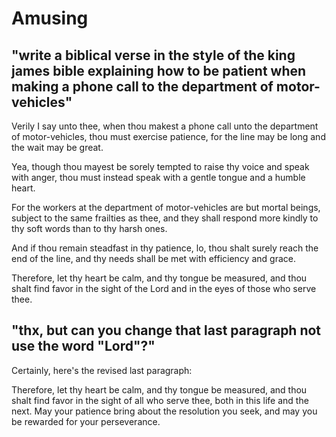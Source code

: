 # Amusing


## __"write a biblical verse in the style of the king james bible explaining how to be patient when making a phone call to the department of motor-vehicles"__

Verily I say unto thee, when thou makest a phone call unto the department of motor-vehicles, thou must exercise patience, for the line may be long and the wait may be great.

Yea, though thou mayest be sorely tempted to raise thy voice and speak with anger, thou must instead speak with a gentle tongue and a humble heart.

For the workers at the department of motor-vehicles are but mortal beings, subject to the same frailties as thee, and they shall respond more kindly to thy soft words than to thy harsh ones.

And if thou remain steadfast in thy patience, lo, thou shalt surely reach the end of the line, and thy needs shall be met with efficiency and grace.

Therefore, let thy heart be calm, and thy tongue be measured, and thou shalt find favor in the sight of the Lord and in the eyes of those who serve thee.

## __"thx, but can you change that last paragraph not use the word "Lord"?"__

Certainly, here's the revised last paragraph:

Therefore, let thy heart be calm, and thy tongue be measured, and thou shalt find favor in the sight of all who serve thee, both in this life and the next. May your patience bring about the resolution you seek, and may you be rewarded for your perseverance.